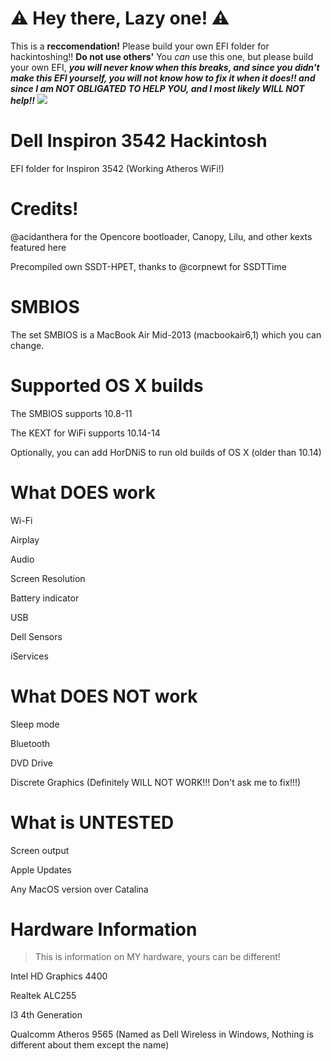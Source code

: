 # ⚠ Hey there, Lazy one! ⚠
This is a **reccomendation!** Please build your own EFI folder for hackintoshing!! **Do not use others'** You _can_ use this one, but please build your own EFI, ***you will never know when this breaks, and since you didn't make this EFI yourself, you will not know how to fix it when it does!! and since I am NOT OBLIGATED TO HELP YOU, and I most likely WILL NOT help!!***
![](https://raw.githubusercontent.com/sgeuthecodingcat/inspiron-3542-hackintosh/main/Opencore.png)


# Dell Inspiron 3542 Hackintosh
EFI folder for Inspiron 3542 (Working Atheros WiFi!)

# Credits!
@acidanthera for the Opencore bootloader, Canopy, Lilu, and other kexts featured here

Precompiled own SSDT-HPET, thanks to @corpnewt for SSDTTime

# SMBIOS
The set SMBIOS is a MacBook Air Mid-2013 (macbookair6,1) which you can change.

# Supported OS X builds
The SMBIOS supports 10.8-11

The KEXT for WiFi supports 10.14-14

Optionally, you can add HorDNiS to run old builds of OS X (older than 10.14)

# What DOES work
Wi-Fi

Airplay

Audio

Screen Resolution

Battery indicator

USB

Dell Sensors

iServices

# What DOES NOT work
Sleep mode 

Bluetooth

DVD Drive

Discrete Graphics (Definitely WILL NOT WORK!!! Don't ask me to fix!!!)

# What is UNTESTED
Screen output

Apple Updates

Any MacOS version over Catalina

# Hardware Information
> This is information on MY hardware, yours can be different!

Intel HD Graphics 4400 

Realtek ALC255

I3 4th Generation

Qualcomm Atheros 9565 (Named as Dell Wireless in Windows, Nothing is different about them except the name)
